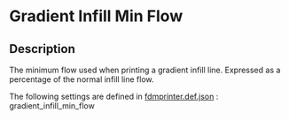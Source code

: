 # Gradient Infill Min Flow

## Description
The minimum flow used when printing a gradient infill line. Expressed as a percentage of the normal infill line flow.

The following settings are defined in [fdmprinter.def.json](https://github.com/smartavionics/Cura/blob/mb-master/resources/definitions/fdmprinter.def.json) : gradient_infill_min_flow